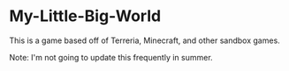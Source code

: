 # My-Little-Big-World
This is a game based off of Terreria, Minecraft, and other sandbox games.

Note: I'm not going to update this frequently in summer.
